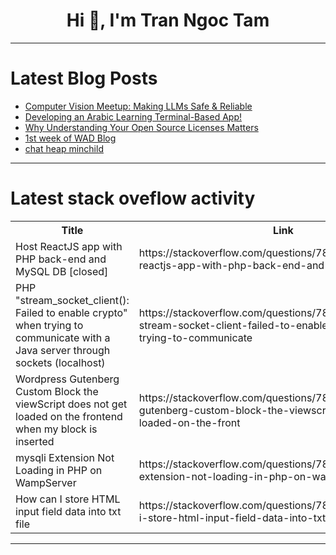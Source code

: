 <h1 align="center">Hi 👋, I'm Tran Ngoc Tam</h1>

---

# Latest Blog Posts 
<!-- BLOG-POST-LIST:START -->
- [Computer Vision Meetup: Making LLMs Safe &amp; Reliable](https://dev.to/voxel51/computer-vision-meetup-making-llms-safe-reliable-5goi)
- [Developing an Arabic Learning Terminal-Based App!](https://dev.to/tishksuran/developing-an-arabic-learning-terminal-based-app-50n1)
- [Why Understanding Your Open Source Licenses Matters](https://dev.to/gitguardian/why-understanding-your-open-source-licenses-matters-1pkl)
- [1st week of WAD Blog](https://dev.to/kazuchikayanagi/1st-week-of-wad-blog-b8g)
- [chat heap minchild](https://dev.to/imnotleo/chat-heap-minchild-5934)
<!-- BLOG-POST-LIST:END -->

---

# Latest stack oveflow activity
<table>
  <tr><th>Title</th><th>Link</th></tr>
  <!-- STACKOVERFLOW:START --><tr><td>Host ReactJS app with PHP back-end and MySQL DB [closed]</td><td>https://stackoverflow.com/questions/78420966/host-reactjs-app-with-php-back-end-and-mysql-db</td></tr><tr><td>PHP &quot;stream_socket_client&lpar;&rpar;: Failed to enable crypto&quot; when trying to communicate with a Java server through sockets &lpar;localhost&rpar;</td><td>https://stackoverflow.com/questions/78420752/php-stream-socket-client-failed-to-enable-crypto-when-trying-to-communicate</td></tr><tr><td>Wordpress Gutenberg Custom Block the viewScript does not get loaded on the frontend when my block is inserted</td><td>https://stackoverflow.com/questions/78420694/wordpress-gutenberg-custom-block-the-viewscript-does-not-get-loaded-on-the-front</td></tr><tr><td>mysqli Extension Not Loading in PHP on WampServer</td><td>https://stackoverflow.com/questions/78420639/mysqli-extension-not-loading-in-php-on-wampserver</td></tr><tr><td>How can I store HTML input field data into txt file</td><td>https://stackoverflow.com/questions/78420615/how-can-i-store-html-input-field-data-into-txt-file</td></tr><!-- STACKOVERFLOW:END -->
</table>

---


